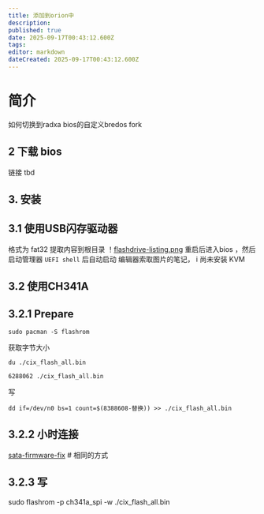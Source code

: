 ```yaml
---
title: 添加到orion中
description:
published: true
date: 2025-09-17T00:43:12.600Z
tags:
editor: markdown
dateCreated: 2025-09-17T00:43:12.600Z
---
```


# 简介

如何切换到radxa bios的自定义bredos fork

## 2 下载 bios

链接 tbd

## 3. 安装

## 3.1 使用USB闪存驱动器

格式为 fat32
提取内容到根目录
！[flashdrive-listing.png](/orion/flashdrive-listing.png)
重启后进入bios ，然后启动管理器 `UEFI shell` 后自动启动
编辑器索取图片的笔记， i 尚未安装 KVM

## 3.2 使用CH341A

## 3.2.1 Prepare

```
sudo pacman -S flashrom
```

获取字节大小

```
du ./cix_flash_all.bin
```

```
6288062 ./cix_flash_all.bin
```

写

```
dd if=/dev/n0 bs=1 count=$(8388608-替换)) >> ./cix_flash_all.bin
```

## 3.2.2 小时连接

[sata-firmware-fix](/en/itx-3588j/sata-firmware-fix) # 相同的方式

## 3.2.3 写

sudo flashrom -p ch341a_spi -w ./cix_flash_all.bin

